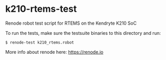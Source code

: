 # k210-rtems-test
Renode robot test script for RTEMS on the Kendryte K210 SoC

To run the tests, make sure the testsuite binaries to this directory and run:
```
$ renode-test k210_rtems.robot
```

More info about renode here:
https://renode.io

